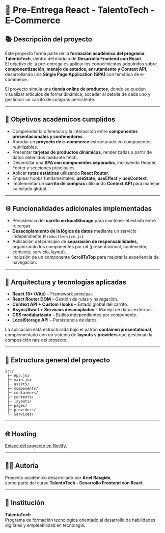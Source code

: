 # 🛒 Pre-Entrega React - TalentoTech - E-Commerce

## 📚 Descripción del proyecto

Este proyecto forma parte de la **formación académica del programa TalentoTech**, dentro del módulo de **Desarrollo Frontend con React**.  
El objetivo de la pre-entrega es aplicar los conocimientos adquiridos sobre **componentización, manejo de estados, enrutamiento y Context API**, desarrollando una **Single Page Application (SPA)** con temática de e-commerce.

El proyecto simula una **tienda online de productos**, donde se pueden visualizar artículos de forma dinámica, acceder al detalle de cada uno y gestionar un carrito de compras persistente.

---

## 🎯 Objetivos académicos cumplidos

- Comprender la diferencia y la interacción entre **componentes presentacionales y contenedores**.  
- Abordar un **proyecto de e-commerce** estructurado en componentes reutilizables.  
- Presentar **tarjetas de productos dinámicas**, renderizadas a partir de datos obtenidos mediante fetch.  
- Desarrollar una **SPA con componentes separados**, incluyendo Header, Footer y secciones principales.  
- Aplicar **rutas estáticas** utilizando **React Router**.  
- Emplear hooks fundamentales: **useState**, **useEffect** y **useContext**.  
- Implementar un **carrito de compras** utilizando **Context API** para manejar su estado global.

---

## ⚙️ Funcionalidades adicionales implementadas

- Persistencia del **carrito en localStorage** para mantener el estado entre recargas.  
- **Desacoplamiento de la lógica de datos** mediante un servicio independiente (`ProductService.js`).  
- Aplicación del principio de **separación de responsabilidades**, organizando los componentes por rol (presentacional, contenedor, contexto, servicio, layout). 
- Inclusión de un componente **ScrollToTop** para mejorar la experiencia de navegación.

---

## 🧱 Arquitectura y tecnologías aplicadas

- **React 18+ (Vite)** – Framework principal.  
- **React Router DOM** – Gestión de rutas y navegación.  
- **Context API + Custom Hooks** – Estado global del carrito.  
- **Async/Await + Servicios desacoplados** – Manejo de datos externos.  
- **CSS modularizado** – Estilos independientes por componente.  
- **LocalStorage API** – Persistencia de datos.

La aplicación está estructurada bajo el patrón **container/presentational**, complementado con un sistema de **layouts** y **providers** que gestionan la composición raíz del proyecto.

---

## 📂 Estructura general del proyecto

```
src/
 ├─ App.jsx
 ├─ main.jsx
 ├─ assets/
 ├─ components/
 ├─ containers/
 ├─ contexts/
 ├─ layouts/
 ├─ pages/
 ├─ providers/
 └─ Services/
```

---

## 🌐 Hosting

[Enlace del proyecto en Netlify.](https://telentotech-react.netlify.app/)

---

## 🧑‍💻 Autoría

Proyecto académico desarrollado por **Ariel Rasgido**,  
como parte del curso **TalentoTech - Desarrollo Frontend con React**.

---

## 🏫 Institución

**TalentoTech**  
Programa de formación tecnológica orientado al desarrollo de habilidades digitales y empleabilidad en tecnología.
